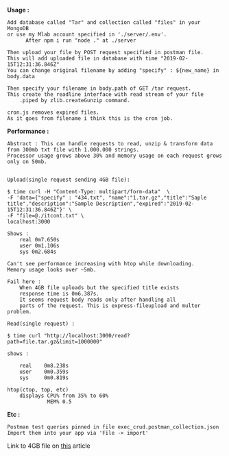 __Usage :__

    Add database called "Tar" and collection called "files" in your MongoDB 
    or use my Mlab account specified in './server/.env'.
          After npm i run "node ." at ./server

    Then upload your file by POST request specified in postman file.
    This will add uploaded file in database with time "2019-02-15T12:31:36.846Z"
    You can change original filename by adding "specify" : ${new_name} in body.data

    Then specify your filename in body.path of GET /tar request.
    This create the readline interface with read stream of your file 
        .piped by zlib.createGunzip command.    
        
    cron.js removes expired files. 
    As it goes from filename i think this is the cron job.


__Performance :__

    Abstract : This can handle requests to read, unzip & transform data from 300mb txt file with 1.000.000 strings.
    Processor usage grows above 30% and memory usage on each request grows only on 50mb.
    

    Upload(single request sending 4GB file):
    
~~~~
$ time curl -H "Content-Type: multipart/form-data"  \
-F 'data={"specify" : "434.txt", "name":"1.tar.gz","title":"Saple title","description":"Sample Description","expired":"2019-02-15T12:31:36.846Z"}' \
-F "file=@./itcont.txt" \
localhost:3000
~~~~ 
    Shows :
        real 0m7.650s
        user 0m1.106s
        sys	0m2.684s
        
    Can't see performance increasing with htop while downloading. 
    Memory usage looks over ~5mb. 

    Fail here : 
        When 4GB file uploads but the specified title exists
        response time is 0m6.387s.
        It seems request body reads only after handling all 
        parts of the request. This is express-fileupload and multer problem.
        
    Read(single request) :
    
    $ time curl "http://localhost:3000/read?path=file.tar.gz&limit=1000000"
    
    shows :
    
        real	0m8.238s
        user	0m0.359s
        sys	    0m0.819s
    
    htop(ctop, top, etc)
        displays CPU% from 35% to 60%
                 MEM% 0.5


__Etc :__

    Postman test queries pinned in file exec_crud.postman_collection.json
    Import them into your app via 'File -> import'

Link to 4GB file on [this](https://itnext.io/using-node-js-to-read-really-really-large-files-pt-1-d2057fe76b33) article



